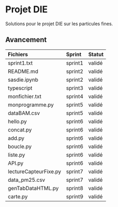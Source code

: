 # Projet DIE

Solutions pour le projet DIE sur les particules fines.


## Avancement

| Fichiers                  | Sprint     | Statut          |
| :------------------------ | :--------- | :-------------- |
| sprint1.txt               | sprint1    | validé          |
| README.md                 | sprint2    | validé          |
| sasdie.ipynb              | sprint2    | validé          |
| typescript                | sprint3    | validé          |
| monfichier.txt            | sprint4    | validé          |
| monprogramme.py           | sprint5    | validé          |
| dataBAM.csv               | sprint5    | validé          |
| hello.py                  | sprint6    | validé          |
| concat.py                 | sprint6    | validé          |
| add.py                    | sprint6    | validé          |
| boucle.py                 | sprint6    | validé          |
| liste.py                  | sprint6    | validé          |
| API.py                    | sprint6    | validé          |
| lectureCapteurFixe.py     | sprint7    | validé          |
| data_pm25.csv             | sprint7    | validé          |
| genTabDataHTML.py         | sprint8    | validé          |
| carte.py                  | sprint9    | validé          |

